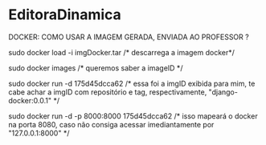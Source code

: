 # EditoraDinamica
DOCKER: COMO USAR A IMAGEM GERADA, ENVIADA AO PROFESSOR ? 

sudo docker load -i imgDocker.tar     /* descarrega a imagem docker*/

sudo docker images                    /* queremos saber a imageID */

sudo docker run -d 175d45dcca62       /* essa foi a imgID exibida para mim, te cabe achar a imgID com repositório e tag, respectivamente, "django-docker:0.0.1" */ 

sudo docker run -d -p 8000:8000 175d45dcca62  /* isso mapeará o docker na porta 8080, caso não consiga acessar imediantamente por "127.0.0.1:8000" */
